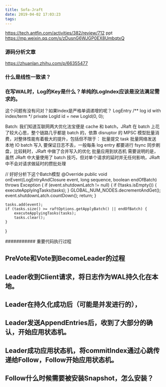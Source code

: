 ```yaml
---
title: Sofa-Jraft
date: 2019-04-02 17:03:23
tags:
---
```



https://tech.antfin.com/activities/382/review/712
ppt
https://mp.weixin.qq.com/s/zDusnG6WJGP0EX8UmbqtxQ


### 源码分析文章
https://zhuanlan.zhihu.com/p/66355477


### 什么是线性一致读？


### 在写WAL时，Log的Key是什么？单纯的LogIndex应该是没法满足需求的。
这个问题有没有问对？如果Index是严格单调递增的呢？
LogEntry
/** log id with index/term */
    private LogId                id    = new LogId(0, 0);


Batch: 我们知道互联网两大优化法宝便是 cache 和 batch，JRaft 在 batch 上花了较大心思，整个链路几乎都是 batch 的，依靠 disruptor 的 MPSC 模型批量消费，对整体性能有着极大的提升，包括但不限于：
批量提交 task
批量网络发送
本地 IO batch 写入
要保证日志不丢，一般每条 log entry 都要进行 fsync 同步刷盘，比较耗时，JRaft 中做了合并写入的优化
批量应用到状态机 需要说明的是，虽然 JRaft 中大量使用了 batch 技巧，但对单个请求的延时并无任何影响，JRaft 中不会对请求做延时的攒批处理

// 好好分析下这个Batch模型
@Override
public void onEvent(LogEntryAndClosure event, long sequence, boolean endOfBatch) throws Exception {
    if (event.shutdownLatch != null) {
        if (!tasks.isEmpty()) {
            executeApplyingTasks(tasks);
        }
        GLOBAL_NUM_NODES.decrementAndGet();
        event.shutdownLatch.countDown();
        return;
    }

    tasks.add(event);
    if (tasks.size() >= raftOptions.getApplyBatch() || endOfBatch) {
        executeApplyingTasks(tasks);
        tasks.clear();
    }
}


########### 重要代码执行过程
## PreVote和Vote到BecomeLeader的过程

## Leader收到Client请求，将日志作为WAL持久化在本地。
## Leader在持久化成功后（可能是并发进行的），
## Leader发送AppendEntries后，收到了大部分的确认，开始应用状态机。
## Leader成功应用状态机，将commitIndex通过心跳传递给Follow，Follow开始应用状态机。

## Follow什么时候需要被安装Snapshot，怎么安装？
